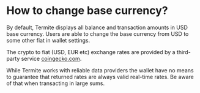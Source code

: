 # How to change base currency?

By default, Termite displays all balance and transaction amounts in USD base currency. Users are able to change the base currency from USD to some other fiat in wallet settings.

The crypto to fiat (USD, EUR etc) exchange rates are provided by a third-party service [coingecko.com](https://coingecko.com).

While Termite works with reliable data providers the wallet have no means to guarantee that returned rates are always valid real-time rates. Be aware of that when transacting in large sums.
